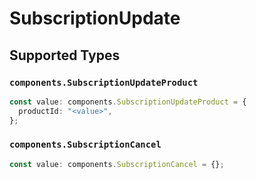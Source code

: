 # SubscriptionUpdate


## Supported Types

### `components.SubscriptionUpdateProduct`

```typescript
const value: components.SubscriptionUpdateProduct = {
  productId: "<value>",
};
```

### `components.SubscriptionCancel`

```typescript
const value: components.SubscriptionCancel = {};
```

